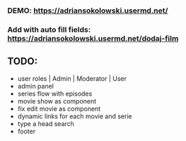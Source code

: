 ### DEMO: https://adriansokolowski.usermd.net/
### Add with auto fill fields: https://adriansokolowski.usermd.net/dodaj-film

## TODO:
* user roles | Admin | Moderator | User
* admin panel
* series flow with episodes
* movie show as component
* fix edit movie as component
* dynamic links for each movie and serie
* type a head search
* footer